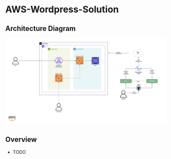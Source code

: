 # AWS-Wordpress-Solution

## Architecture Diagram

![Wordpress Architecture Diagram](./Diagram/Architecture-Diagram.png)

## Overview
- TODO